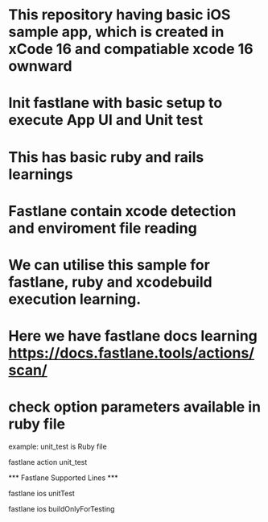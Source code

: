# This repository having basic iOS sample app, which is created in xCode 16 and compatiable xcode 16 ownward

# Init fastlane with basic setup to execute App UI and Unit test 

# This has basic ruby and rails learnings 

# Fastlane contain xcode detection and enviroment file reading 

# We can utilise this sample for fastlane, ruby and xcodebuild execution learning.

# Here we have fastlane docs learning https://docs.fastlane.tools/actions/scan/

# check option parameters available in ruby file
example: unit_test is Ruby file

fastlane action unit_test


*** Fastlane Supported Lines ***

fastlane ios unitTest

fastlane ios buildOnlyForTesting